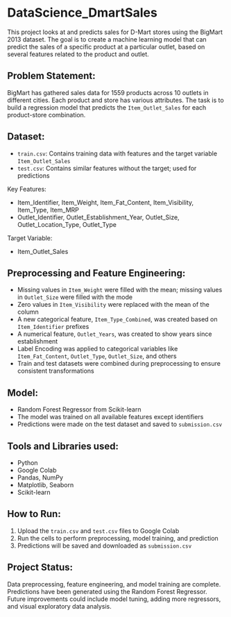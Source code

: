 # DataScience_DmartSales

This project looks at and predicts sales for D-Mart stores using the BigMart 2013 dataset. The goal is to create a machine learning model that can predict the sales of a specific product at a particular outlet, based on several features related to the product and outlet.

## Problem Statement:

BigMart has gathered sales data for 1559 products across 10 outlets in different cities. Each product and store has various attributes. The task is to build a regression model that predicts the `Item_Outlet_Sales` for each product-store combination.

## Dataset:
- `train.csv`: Contains training data with features and the target variable `Item_Outlet_Sales`
- `test.csv`: Contains similar features without the target; used for predictions

Key Features:
- Item_Identifier, Item_Weight, Item_Fat_Content, Item_Visibility, Item_Type, Item_MRP
- Outlet_Identifier, Outlet_Establishment_Year, Outlet_Size, Outlet_Location_Type, Outlet_Type

Target Variable:
- Item_Outlet_Sales

## Preprocessing and Feature Engineering:

- Missing values in `Item_Weight` were filled with the mean; missing values in `Outlet_Size` were filled with the mode
- Zero values in `Item_Visibility` were replaced with the mean of the column
- A new categorical feature, `Item_Type_Combined`, was created based on `Item_Identifier` prefixes
- A numerical feature, `Outlet_Years`, was created to show years since establishment
- Label Encoding was applied to categorical variables like `Item_Fat_Content`, `Outlet_Type`, `Outlet_Size`, and others
- Train and test datasets were combined during preprocessing to ensure consistent transformations

## Model:

- Random Forest Regressor from Scikit-learn
- The model was trained on all available features except identifiers
- Predictions were made on the test dataset and saved to `submission.csv`

## Tools and Libraries used:

- Python
- Google Colab
- Pandas, NumPy
- Matplotlib, Seaborn
- Scikit-learn

## How to Run:

1. Upload the `train.csv` and `test.csv` files to Google Colab
2. Run the cells to perform preprocessing, model training, and prediction
3. Predictions will be saved and downloaded as `submission.csv`

## Project Status:

Data preprocessing, feature engineering, and model training are complete. Predictions have been generated using the Random Forest Regressor. Future improvements could include model tuning, adding more regressors, and visual exploratory data analysis.
